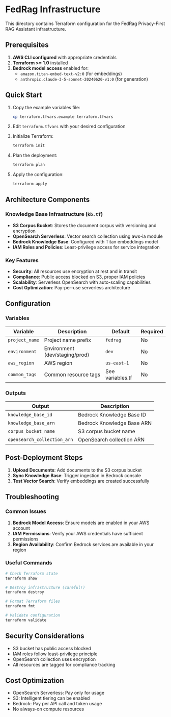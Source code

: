 # FedRag Infrastructure

This directory contains Terraform configuration for the FedRag Privacy-First RAG Assistant infrastructure.

## Prerequisites

1. **AWS CLI configured** with appropriate credentials
2. **Terraform >= 1.0** installed
3. **Bedrock model access** enabled for:
   - `amazon.titan-embed-text-v2:0` (for embeddings)
   - `anthropic.claude-3-5-sonnet-20240620-v1:0` (for generation)

## Quick Start

1. Copy the example variables file:
   ```bash
   cp terraform.tfvars.example terraform.tfvars
   ```

2. Edit `terraform.tfvars` with your desired configuration

3. Initialize Terraform:
   ```bash
   terraform init
   ```

4. Plan the deployment:
   ```bash
   terraform plan
   ```

5. Apply the configuration:
   ```bash
   terraform apply
   ```

## Architecture Components

### Knowledge Base Infrastructure (`kb.tf`)

- **S3 Corpus Bucket**: Stores the document corpus with versioning and encryption
- **OpenSearch Serverless**: Vector search collection using aws-ia module
- **Bedrock Knowledge Base**: Configured with Titan embeddings model
- **IAM Roles and Policies**: Least-privilege access for service integration

### Key Features

- **Security**: All resources use encryption at rest and in transit
- **Compliance**: Public access blocked on S3, proper IAM policies
- **Scalability**: Serverless OpenSearch with auto-scaling capabilities
- **Cost Optimization**: Pay-per-use serverless architecture

## Configuration

### Variables

| Variable | Description | Default | Required |
|----------|-------------|---------|----------|
| `project_name` | Project name prefix | `fedrag` | No |
| `environment` | Environment (dev/staging/prod) | `dev` | No |
| `aws_region` | AWS region | `us-east-1` | No |
| `common_tags` | Common resource tags | See variables.tf | No |

### Outputs

| Output | Description |
|--------|-------------|
| `knowledge_base_id` | Bedrock Knowledge Base ID |
| `knowledge_base_arn` | Bedrock Knowledge Base ARN |
| `corpus_bucket_name` | S3 corpus bucket name |
| `opensearch_collection_arn` | OpenSearch collection ARN |

## Post-Deployment Steps

1. **Upload Documents**: Add documents to the S3 corpus bucket
2. **Sync Knowledge Base**: Trigger ingestion in Bedrock console
3. **Test Vector Search**: Verify embeddings are created successfully

## Troubleshooting

### Common Issues

1. **Bedrock Model Access**: Ensure models are enabled in your AWS account
2. **IAM Permissions**: Verify your AWS credentials have sufficient permissions
3. **Region Availability**: Confirm Bedrock services are available in your region

### Useful Commands

```bash
# Check Terraform state
terraform show

# Destroy infrastructure (careful!)
terraform destroy

# Format Terraform files
terraform fmt

# Validate configuration
terraform validate
```

## Security Considerations

- S3 bucket has public access blocked
- IAM roles follow least-privilege principle
- OpenSearch collection uses encryption
- All resources are tagged for compliance tracking

## Cost Optimization

- OpenSearch Serverless: Pay only for usage
- S3: Intelligent tiering can be enabled
- Bedrock: Pay per API call and token usage
- No always-on compute resources